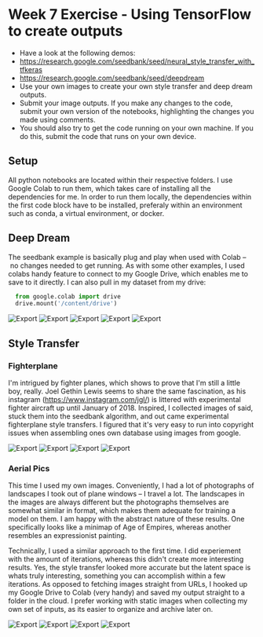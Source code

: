# Week 7 Exercise - Using TensorFlow to create outputs

- Have a look at the following demos:
- https://research.google.com/seedbank/seed/neural_style_transfer_with_tfkeras
- https://research.google.com/seedbank/seed/deepdream
- Use your own images to create your own style transfer and deep dream outputs.
- Submit your image outputs. If you make any changes to the code, submit your own version of the notebooks, highlighting the changes you made using comments.
- You should also try to get the code running on your own machine. If you do this, submit the code that runs on your own device.

## Setup

All python notebooks are located within their respective folders. I use Google Colab to run them, which takes care of installing all the dependencies for me. In order to run them locally, the dependencies within the first code block have to be installed, preferaly within an environment such as conda, a virtual environment, or docker. 

## Deep Dream

The seedbank example is basically plug and play when used with Colab – no changes needed to get running. As with some other examples, I used colabs handy feature to connect to my Google Drive, which enables me to save to it directly. I can also pull in my dataset from my drive:

```python
  from google.colab import drive
  drive.mount('/content/drive')
```

![Export](deepdream/export-1.jpeg)
![Export](deepdream/export-2.jpeg)
![Export](deepdream/export-3.jpeg)
![Export](deepdream/export-4.jpeg)
![Export](deepdream/export-5.jpeg)

## Style Transfer

### Fighterplane

I'm intrigued by fighter planes, which shows to prove that I'm still a little boy, really. Joel Gethin Lewis seems to share the same fascination, as his instagram (https://www.instagram.com/jgl/) is littered with experimental fighter aircraft up until January of 2018. Inspired, I collected images of said, stuck them into the seedbank algorithm, and out came experimental fighterplane style transfers. I figured that it's very easy to run into copyright issues when assembling ones own database using images from google.

![Export](fighterplane/export-1.jpg)
![Export](fighterplane/export-2.jpg)
![Export](fighterplane/export-3.jpg)
![Export](fighterplane/export-4.jpg)

### Aerial Pics

This time I used my own images. Conveniently, I had a lot of photographs of landscapes I took out of plane windows – I travel a lot. The landscapes in the images are always different but the photographs themselves are somewhat similar in format, which makes them adequate for training a model on them. I am happy with the abstract nature of these results. One specifically looks like a minimap of Age of Empires, whereas another resembles an expressionist painting. 

Technically, I used a similar approach to the first time. I did experiement with the amount of iterations, whereas this didn't create more interesting results. Yes, the style transfer looked more accurate but the latent space is whats truly interesting, something you can accomplish within a few iterations. As opposed to fetching images straight from URLs, I hooked up my Google Drive to Colab (very handy) and saved my output straight to a folder in the cloud. I prefer working with static images when collecting my own set of inputs, as its easier to organize and archive later on.

![Export](aerial-pics/exports/export-1.jpg)
![Export](aerial-pics/exports/export-2.jpg)
![Export](aerial-pics/exports/export-3.jpg)
![Export](aerial-pics/exports/export-4.jpg)
